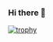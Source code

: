 ### Hi there 👋
[![trophy](https://github-profile-trophy.vercel.app/?username=kalfada&theme=onedark)](https://github.com/ryo-ma/github-profile-trophy)
<!--
**kalfada/kalfada** is a ✨ _special_ ✨ repository because its `README.md` (this file) appears on your GitHub profile.

Here are some ideas to get you started:

- 🔭 I’m currently working on ...
- 🌱 I’m currently learning ...
- 👯 I’m looking to collaborate on ...
- 🤔 I’m looking for help with ...
- 💬 Ask me about ...
- 📫 How to reach me: ...
- 😄 Pronouns: ...
- ⚡ Fun fact: ...
-->
